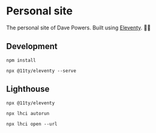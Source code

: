 # Personal site

The personal site of Dave Powers. Built using [Eleventy](https://www.11ty.dev/). 🎈🐀

## Development

`npm install`

`npx @11ty/eleventy --serve`

## Lighthouse

`npx @11ty/eleventy`

`npx lhci autorun`

`npx lhci open --url`
